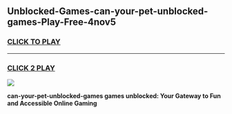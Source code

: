 
## Unblocked-Games-can-your-pet-unblocked-games-Play-Free-4nov5
<h3>
<a href="https://premium76.site?title=can-your-pet-unblocked-games&ref=10A">CLICK TO PLAY</a></h3>
<hr>

<h3>
<a href="https://premium76.site?title=can-your-pet-unblocked-games&ref=10A">CLICK 2 PLAY</a>
  
</h3>

<a href="https://premium76.site?title=can-your-pet-unblocked-games&ref=10A"><img src="https://clearcache.store/games.png"></a>


**can-your-pet-unblocked-games games unblocked: Your Gateway to Fun and Accessible Online Gaming**
